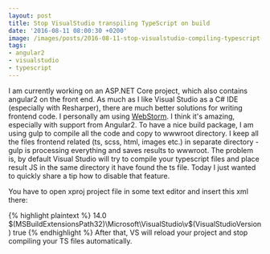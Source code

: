 ```yaml
---
layout: post
title: Stop VisualStudio transpiling TypeScript on build
date: '2016-08-11 08:00:30 +0200'
image: /images/posts/2016-08-11-stop-visualstudio-compiling-typescript-on-build/featured.jpg
tags:
- angular2
- visualstudio
- typescript
---
```

I am currently working on an ASP.NET Core project, which also contains angular2 on the front end. As much as I like Visual Studio as a C# IDE (especially with Resharper), there are much better solutions for writing frontend code. I personally am using [WebStorm](https://www.jetbrains.com/webstorm/). I think it's amazing, especially with support from Angular2. To have a nice build package, I am using gulp to compile all the code and copy to wwwroot directory. I keep all the files frontend related (ts, scss, html, images etc.) in separate directory - gulp is processing everything and saves results to wwwroot. The problem is, by default Visual Studio will try to compile your typescript files and place result JS in the same directory it have found the ts file. Today I just wanted to quickly share a tip how to disable that feature.

You have to open xproj project file in some text editor and insert this xml there:

{% highlight plaintext %}
<PropertyGroup>
  <VisualStudioVersion Condition="'$(VisualStudioVersion)' == ''">14.0</VisualStudioVersion>
  <VSToolsPath Condition="'$(VSToolsPath)' == ''">$(MSBuildExtensionsPath32)\Microsoft\VisualStudio\v$(VisualStudioVersion)</VSToolsPath>
  <TypeScriptCompileBlocked>true</TypeScriptCompileBlocked>
</PropertyGroup>
{% endhighlight %}
After that, VS will reload your project and stop compiling your TS files automatically.

